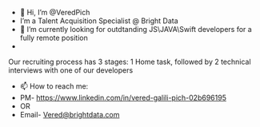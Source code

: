 - 👋 Hi, I’m @VeredPich
- I’m a Talent Acquisition Specialist @ Bright Data
- 👀 I’m currently looking for outdtanding JS\JAVA\Swift developers for a fully remote position
-  
Our recruiting process has 3 stages: 1 Home task, followed by 2 technical
interviews with one of our developers

- 📫 How to reach me:
- PM- https://www.linkedin.com/in/vered-galili-pich-02b696195
- OR
- Email- Vered@brightdata.com
<!---
VeredPich/VeredPich is a  special ✨ repository because its `README.md` (this file) appears on your GitHub profile.
You can click the Preview link to take a look at your changes.
--->
